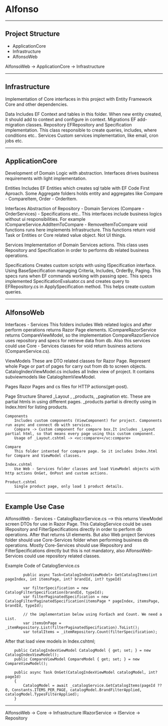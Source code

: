 # Alfonso

--------------------------------------------------------------------------------------
## Project Structure

- ApplicationCore
- Infrastructure
- AlfonsoWeb

AlfonsoWeb -> ApplicationCore -> Infrastructure

--------------------------------------------------------------------------------------
## Infrastructure

Implementation of Core interfaces in this project with Entity Framework Core and other dependencies.

Data
	Includes EF Context and tables in this folder. When new entity created, it should add to context and configure in context.
Migrations
	EF add-migration classes.
Repository
	EFRepository and Specification implementation. This class responsible to create queries, includes, where conditions etc..
Services
	Custom services implementation, like email, cron jobs etc.

--------------------------------------------------------------------------------------
## ApplicationCore

Development of Domain Logic with abstraction. Interfaces drives business requirements with light implementation.

Entities
	Includes EF Entities which creates sql table with EF Code First Aproach. Some Aggregate folders holds entity and aggregates like Compare - CompareItem, Order - OrderItem.

Interfaces
	Abstraction of Repository - Domain Services (Compare - OrderServices) - Specifications etc.. This interfaces include business logics without ui responsibilities.
	For example ICompareService.AddItemToCompare - RemoveItemToCompare void functions runs here implements Infrastructure. 
	This functions return void Task or Entities or Core related value object. Not UI things.

Services
	Implementation of Domain Services actions. This class uses Repository and Specification in order to performs db related business operations.

Specifications
	Creates custom scripts with using ISpecification interface. Using BaseSpecification managing Criteria, Includes, OrderBy, Paging.
	This specs runs when EF commands working with passing spec. This specs implemented SpecificationEvaluator.cs and creates query to EFRepository.cs in ApplySpecification method.
	This helps create custom queries.

--------------------------------------------------------------------------------------
## AlfonsoWeb

Interfaces - Services
	This folders includes Web related logics and after perform operations returns Razor Page elements.
	ICompareRazorService returns CompareViewModel, so the implementation CompareRazorService uses repository and specs for retrieve data from db.
	Also this services could use Core - Services classes for void return business actions (CompareService.cs).

ViewModels
	These are DTO related classes for Razor Page. Represent whole Page or part of pages for carry out from db to screen objects.
	CatalogIndexViewModel.cs includes all Index view of project. It contains subviewmodels like CatalogItemViewModel.

Pages
	Razor Pages and cs files for HTTP actions(get-post). 
	
Page Structure
	Shared 
		_Layout , _products, _pagination etc. These are partial htmls in using different pages.
		_products partial is directly using in Index.html for listing products.
	
	Components 
		Includes custom components (ViewComponent) for project. Components run async and connect db with services. 
		Compare -> Custom component for compare box.It includes _Layout partial html, so that means every page using this custom component.
		Usage of _Layout.cshtml -> <vc:compare></vc:compare>

	Compare
		This folder intented for compare page. So it includes Index.html for Compare and ViewModel classes.

	Index.cshtml
		Use Web - Services folder classes and load ViewModel objects with http actions OnGet, OnPost and custom actions.

	Product.cshtml
		Single product page, only load 1 product details.

--------------------------------------------------------------------------------------
## Example Use Case

AlfonsoWeb - Services - CatalogRazorService.cs --> this returns ViewModel screen DTOs for use in Razor Page.
	This CatalogService could be uses IRepository and FilterSpecifications directly in order to perform db operations. After that returns UI elements.
	But also Web project Services folder should use Core-Services folder when performing business db operations. 
	Mostly Core-Services should use IRepository and FilterSpecifications directly but this is not mandatory, also AlfonsoWeb-Services could use repository related classes.

Example Code of CatalogService.cs

	        public async Task<CatalogIndexViewModel> GetCatalogItems(int pageIndex, int itemsPage, int? brandId, int? typeId)

	        var filterSpecification = new CatalogFilterSpecification(brandId, typeId);
            var filterPaginatedSpecification = new CatalogFilterPaginatedSpecification(itemsPage * pageIndex, itemsPage, brandId, typeId);

            // the implementation below using ForEach and Count. We need a List.
            var itemsOnPage = _itemRepository.List(filterPaginatedSpecification).ToList();
            var totalItems = _itemRepository.Count(filterSpecification);

After that load view models in Index.cshtml;

		public CatalogIndexViewModel CatalogModel { get; set; } = new CatalogIndexViewModel();
        public CompareViewModel CompareModel { get; set; } = new CompareViewModel();

        public async Task OnGet(CatalogIndexViewModel catalogModel, int? pageId)
        {
            CatalogModel = await _catalogService.GetCatalogItems(pageId ?? 0, Constants.ITEMS_PER_PAGE, catalogModel.BrandFilterApplied, catalogModel.TypesFilterApplied);            
        }

--------------------------------------------------------------------------------------
AlfonsoWeb -> Core -> Infrastructure
IRazorService -> IService -> Repository


